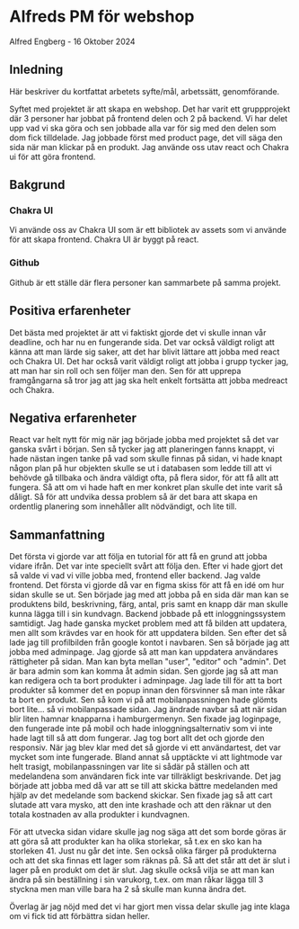 # Alfreds PM för webshop

Alfred Engberg - 16 Oktober 2024

## Inledning

Här beskriver du kortfattat arbetets syfte/mål, arbetssätt, genomförande.

Syftet med projektet är att skapa en webshop. Det har varit ett gruppprojekt där 3 personer har jobbat på frontend delen och 2 på backend. Vi har delet upp vad vi ska göra och sen jobbade alla var för sig med den delen som dom fick tilldelade. Jag jobbade först med product page, det vill säga den sida när man klickar på en produkt. Jag använde oss utav react och Chakra ui för att göra frontend.
 
## Bakgrund

### Chakra UI

Vi använde oss av Chakra UI som är ett bibliotek av assets som vi använde för att skapa frontend. Chakra UI är byggt på react. 

### Github

Github är ett ställe där flera personer kan sammarbete på samma projekt.

## Positiva erfarenheter

Det bästa med projektet är att vi faktiskt gjorde det vi skulle innan vår deadline, och har nu en fungerande sida. Det var också väldigt roligt att känna att man lärde sig saker, att det har blivit lättare att jobba med react och Chakra UI. Det har också varit väldigt roligt att jobba i grupp tycker jag, att man har sin roll och sen följer man den. Sen för att upprepa framgångarna så tror jag att jag ska helt enkelt fortsätta att jobba medreact och Chakra. 

## Negativa erfarenheter

React var helt nytt för mig när jag började jobba med projektet så det var ganska svårt i början. Sen så tycker jag att planeringen fanns knappt, vi hade nästan ingen tanke på vad som skulle finnas på sidan, vi hade knapt någon plan på hur objekten skulle se ut i databasen som ledde till att vi behövde gå tillbaka och ändra väldigt ofta, på flera sidor, för att få allt att fungera. Så att om vi hade haft en mer konkret plan skulle det inte varit så dåligt. Så för att undvika dessa problem så är det bara att skapa en ordentlig planering som innehåller allt nödvändigt, och lite till.

## Sammanfattning

Det första vi gjorde var att följa en tutorial för att få en grund att jobba vidare ifrån. Det var inte speciellt svårt att följa den. Efter vi hade gjort det så valde vi vad vi ville jobba med, frontend eller backend. Jag valde frontend. Det första vi gjorde då var en figma skiss för att få en idé om hur sidan skulle se ut. Sen började jag med att jobba på en sida där man kan se produktens bild, beskrivning, färg, antal, pris samt en knapp där man skulle kunna lägga till i sin kundvagn. Backend jobbade på ett inloggningssystem samtidigt. Jag hade ganska mycket problem med att få bilden att updatera, men allt som krävdes var en hook för att uppdatera bilden. Sen efter det så lade jag till profilbilden från google kontot i navbaren. Sen så började jag att jobba med adminpage. Jag gjorde så att man kan uppdatera användares rättigheter på sidan. Man kan byta mellan "user", "editor" och "admin". Det är bara admin som kan komma åt admin sidan. Sen gjorde jag så att man kan redigera och ta bort produkter i adminpage. Jag lade till för att ta bort produkter så kommer det en popup innan den försvinner så man inte råkar ta bort en produkt. Sen så kom vi på att mobilanpassningen hade glömts bort lite... så vi mobilanpassade sidan. Jag ändrade navbar så att när sidan blir liten hamnar knapparna i hamburgermenyn. Sen fixade jag loginpage, den fungerade inte på mobil och hade inloggningsalternativ som vi inte hade lagt till så att dom fungerar. Jag tog bort allt det och gjorde den responsiv. När jag blev klar med det så gjorde vi ett användartest, det var mycket som inte fungerade. Bland annat så upptäckte vi att lightmode var helt trasigt,  mobilanpassningen var lite si sådär på ställen och att medelandena som användaren fick inte var tillräkligt beskrivande. Det jag började att jobba med då var att se till att skicka bättre medelanden med hjälp av det medelande som backend skickar. Sen fixade jag så att cart slutade att vara mysko, att den inte krashade och att den räknar ut den totala kostnaden av alla produkter i kundvagnen. 

För att utvecka sidan vidare skulle jag nog säga att det som borde göras är att göra så att produkter kan ha olika storlekar, så t.ex en sko kan ha storleken 41. Just nu går det inte. Sen också olika färger på produkterna och att det ska finnas ett lager som räknas på. Så att det står att det är slut i lager på en produkt om det är slut. Jag skulle också vilja se att man kan ändra på sin beställning i sin varukorg, t.ex. om man råkar lägga till 3 styckna men man ville bara ha 2 så skulle man kunna ändra det.

Överlag är jag nöjd med det vi har gjort men vissa delar skulle jag inte klaga om vi fick tid att förbättra sidan heller.
